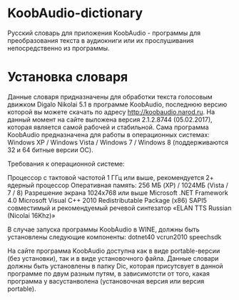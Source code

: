 # KoobAudio-dictionary
Русский словарь для приложения KoobAudio - программы для преобразования текста в аудиокниги или их прослушивания непосредственно из программы.
# Установка словаря
Данные словаря придназначены для обработки текста голосовым движком Digalo Nikolai 5.1 в программе KoobAudio, последнюю версию которой вы можете скачать по адресу http://koobaudio.narod.ru.
На данный момент на сайте выложена версия 2.1.2.8744 (05.02.2017), которая является самой рабочей и стабильной.
Сама программа KoobAudio предназначена для работы в операционных системах: Windows XP / Windows Vista / Windows 7 / Windows 8
(поддерживаются 32 и 64 битные версии ОС).

Требования к операционной системе:

  Процессор с тактовой частотой 1 ГГц или выше, рекомендуется 2+ ядерный процессор
  Оперативная память: 256 МБ (XP) / 1024МБ (Vista / 7 / 8)
  Разрешение экрана 1024x768 или выше
  Microsoft .NET Framework 4.0
  Microsoft Visual C++ 2010 Redistributable Package (x86)
  SAPI5 совместимый и рекомендуемый речевой синтезатор «ELAN TTS Russian (Nicolai 16Khz)»
 
В случае запуска программы  KoobAudio в WINE, должны быть установлены следующие компоненты:
  dotnet40
  vcrun2010
  speechsdk
  
На сайте программа KoobAudio доступна как в виде portable-версии (без установки), так и в виде установочного файла.
Данные словари должны быть установлены в папку Dic, которая присутсвует в данной программе по двум разным путям, в зависимотсти от того, какая программа у васустанволена (установочная версия или версия portable).
